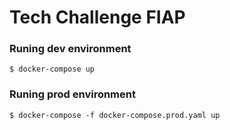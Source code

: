# Tech Challenge FIAP

### Runing dev environment
`$ docker-compose up`

### Runing prod environment
`$ docker-compose -f docker-compose.prod.yaml up`